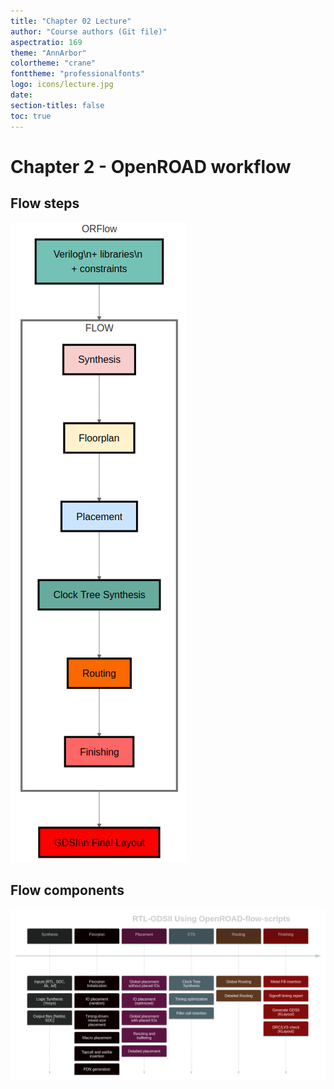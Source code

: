 ```yaml
---
title: "Chapter 02 Lecture"
author: "Course authors (Git file)"
aspectratio: 169
theme: "AnnArbor"
colortheme: "crane"
fonttheme: "professionalfonts"
logo: icons/lecture.jpg
date:
section-titles: false
toc: true
---
```


# Chapter 2 - OpenROAD workflow 

## Flow steps

![OpenROAD flow 1](pics_lecture/flow_01.png "OpenROAD flow 1")

## Flow components

![OpenROAD flow 2](pics_lecture/flow_02.png "OpenROAD flow 2")
 